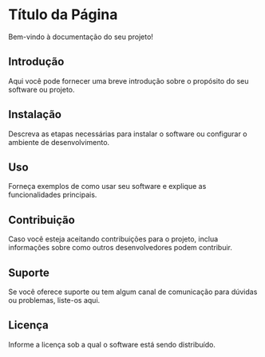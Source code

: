 # Título da Página

Bem-vindo à documentação do seu projeto!

## Introdução

Aqui você pode fornecer uma breve introdução sobre o propósito do seu software ou projeto.

## Instalação

Descreva as etapas necessárias para instalar o software ou configurar o ambiente de desenvolvimento.

## Uso

Forneça exemplos de como usar seu software e explique as funcionalidades principais.

## Contribuição

Caso você esteja aceitando contribuições para o projeto, inclua informações sobre como outros desenvolvedores podem contribuir.

## Suporte

Se você oferece suporte ou tem algum canal de comunicação para dúvidas ou problemas, liste-os aqui.

## Licença

Informe a licença sob a qual o software está sendo distribuído.
